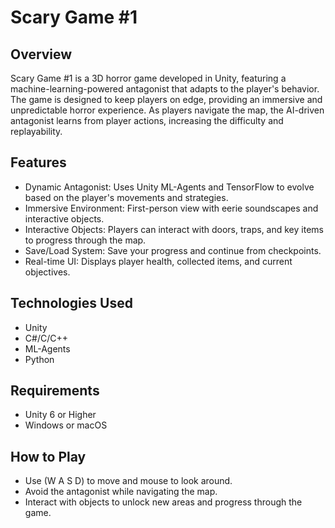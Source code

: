 # Scary Game #1


## Overview
Scary Game #1 is a 3D horror game developed in Unity, featuring a machine-learning-powered antagonist that adapts to the player's behavior. The game is designed to keep players on edge, providing an immersive and unpredictable horror experience. As players navigate the map, the AI-driven antagonist learns from player actions, increasing the difficulty and replayability.

## Features
- Dynamic Antagonist: Uses Unity ML-Agents and TensorFlow to evolve based on the player's movements and strategies.
- Immersive Environment: First-person view with eerie soundscapes and interactive objects.
- Interactive Objects: Players can interact with doors, traps, and key items to progress through the map.
- Save/Load System: Save your progress and continue from checkpoints.
- Real-time UI: Displays player health, collected items, and current objectives.

## Technologies Used
- Unity
- C#/C/C++
- ML-Agents
- Python

## Requirements
- Unity 6 or Higher
- Windows or macOS

## How to Play
- Use (W A S D) to move and mouse to look around.
- Avoid the antagonist while navigating the map.
- Interact with objects to unlock new areas and progress through the game.
